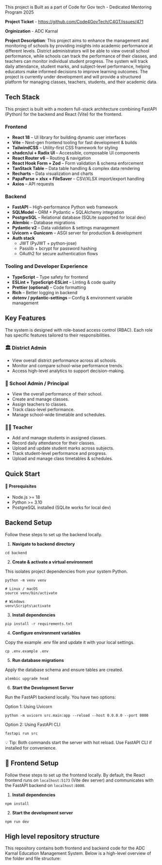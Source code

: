This project is Built as a part of Code for Gov tech - Dedicated Mentoring Program 2025

**Project Ticket** - https://github.com/Code4GovTech/C4GT/issues/471

**Orginization** - ADC Karnal

**Project Description**:
This project aims to enhance the management and monitoring of schools by providing insights into academic performance at different levels. District administrators will be able to view overall school performance, while schools can track the performance of their classes, and teachers can monitor individual student progress. The system will track daily attendance, student marks, and subject-level performance, helping educators make informed decisions to improve learning outcomes. The project is currently under development and will provide a structured platform for managing classes, teachers, students, and their academic data.

## Tech Stack 
This project is built with a modern full-stack architecture combining FastAPI (Python) for the backend and React (Vite) for the frontend.

### Frontend 
- **React 18** – UI library for building dynamic user interfaces
- **Vite** – Next-gen frontend tooling for fast development & builds
- **TailwindCSS** – Utility-first CSS framework for styling
- **shadcn/ui + Radix UI** – Accessible, composable UI components
- **React Router v6** – Routing & navigation
- **React Hook Form + Zod** – Form validation & schema enforcement
- **TanStack Table** – Data table handling & complex data rendering
- **Recharts** – Data visualization and charts
- **PapaParse + xlsx + FileSaver** – CSV/XLSX import/export handling
- **Axios** – API requests

### Backend
- **FastAPI** – High-performance Python web framework
- **SQLModel** – ORM + Pydantic + SQLAlchemy integration
- **PostgreSQL** – Relational database (SQLite supported for local dev)
- **Alembic** – Database migrations
- **Pydantic v2** – Data validation & settings management
- **Uvicorn + Gunicorn** – ASGI server for production & development
- **Auth stack**
    - JWT (PyJWT + python-jose)
    - Passlib + bcrypt for password hashing
    - OAuth2 for secure authentication flows

### Tooling and Developer Experience 
- **TypeScript** – Type safety for frontend
- **ESLint + TypeScript-ESLint** – Linting & code quality
- **Prettier (optional)** – Code formatting
- **Rich** – Better logging in backend
- **dotenv / pydantic-settings** – Config & environment variable management

## Key Features

The system is designed with role-based access control (RBAC). Each role has specific features tailored to their responsibilities.

### 🏛️ District Admin

- View overall district performance across all schools.
- Monitor and compare school-wise performance trends.
- Access high-level analytics to support decision-making.

### 🏫 School Admin / Principal

- View the overall performance of their school.
- Create and manage classes.
- Assign teachers to classes.
- Track class-level performance.
- Manage school-wide timetable and schedules.

### 👩‍🏫 Teacher

- Add and manage students in assigned classes.
- Record daily attendance for their classes.
- Upload and update student marks across subjects.
- Track student-level performance and progress.
- Upload and manage class timetables & schedules.

## Quick Start 

#### 🔧 Prerequisites
- Node.js >= 18
- Python >= 3.10
- PostgreSQL installed (SQLite works for local dev)

## Backend Setup 
Follow these steps to set up the backend locally.

1. **Navigate to backend directory**

```
cd backend
``` 

2. **Create & activate a virtual environment**

This isolates project dependencies from your system Python.
```
python -m venv venv

# Linux / macOS
source venv/bin/activate

# Windows
venv\Scripts\activate
```

3. **Install dependencies**

```
pip install -r requirements.txt
```

4. **Configure environment variables**

Copy the example .env file and update it with your local settings.
```
cp .env.example .env
```

5. **Run database migrations**

Apply the database schema and ensure tables are created.
```
alembic upgrade head
```

6. **Start the Development Server**

Run the FastAPI backend locally. You have two options:

Option 1: Using Uvicorn
```
python -m uvicorn src.main:app --reload --host 0.0.0.0 --port 8000
```

Option 2: Using FastAPI CLI
```
fastapi run src
```
💡 Tip: Both commands start the server with hot reload. Use FastAPI CLI if installed for convenience.


## 🎨 Frontend Setup
Follow these steps to set up the frontend locally. By default, the React frontend runs on ```localhost:5173``` (Vite dev server) and communicates with the FastAPI backend on ```localhost:8000```.

1. **Install dependencies**
```
npm install
```

2. **Start the development server**
```
npm run dev
```

## High level repository structure
This repository contains both frontend and backend code for the ADC Karnal Education Management System. Below is a high-level overview of the folder and file structure:

